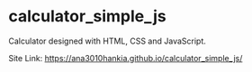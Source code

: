 # calculator_simple_js
Calculator designed with HTML, CSS and JavaScript.

Site Link:
https://ana3010hankia.github.io/calculator_simple_js/
